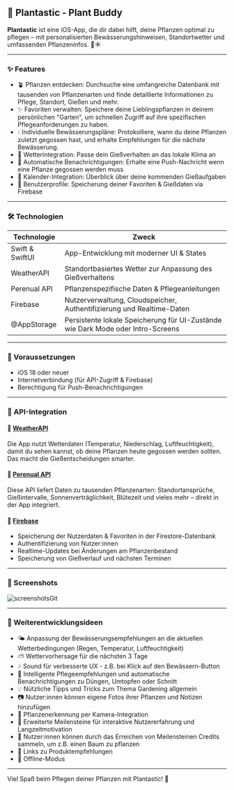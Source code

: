 ## 🌿 Plantastic - Plant Buddy

**Plantastic** ist eine iOS-App, die dir dabei hilft, deine Pflanzen optimal zu pflegen – mit personalisierten Bewässerungshinweisen, Standortwetter und umfassenden Pflanzeninfos. 🌱☀️

---

### ✨ Features

- 🪴 Pflanzen entdecken: Durchsuche eine umfangreiche Datenbank mit tausenden von Pflanzenarten und finde detaillierte Informationen zu Pflege, Standort, Gießen und mehr.
- ✨ Favoriten verwalten: Speichere deine Lieblingspflanzen in deinem persönlichen "Garten", um schnellen Zugriff auf ihre spezifischen Pflegeanforderungen zu haben.
- 💧 Individuelle Bewässerungspläne: Protokolliere, wann du deine Pflanzen zuletzt gegossen hast, und erhalte Empfehlungen für die nächste Bewässerung.
- 📍 Wetterintegration: Passe dein Gießverhalten an das lokale Klima an
- 🔔 Automatische Benachrichtigungen: Erhalte eine Push-Nachricht wenn eine Pflanze gegossen werden muss
- 📆 Kalender-Integration: Überblick über deine kommenden Gießaufgaben
- 🔐 Benutzerprofile: Speicherung deiner Favoriten & Gießdaten via Firebase

---

### 🛠 Technologien

| Technologie     | Zweck                                                                           |
|----------------|----------------------------------------------------------------------------------|
| Swift & SwiftUI | App-Entwicklung mit moderner UI & States                                        |
| WeatherAPI      | Standortbasiertes Wetter zur Anpassung des Gießverhaltens                       |
| Perenual API    | Pflanzenspezifische Daten & Pflegeanleitungen                                   |
| Firebase	      | Nutzerverwaltung, Cloudspeicher, Authentifizierung und Realtime-Daten           |
| @AppStorage	    | Persistente lokale Speicherung für UI-Zustände wie Dark Mode oder Intro-Screens |
---

### 📲 Voraussetzungen

- iOS 18 oder neuer
- Internetverbindung (für API-Zugriff & Firebase)
- Berechtigung für Push-Benachrichtigungen

---

### 🔗 API-Integration

#### 📍 [WeatherAPI](https://api.weatherapi.com/)
Die App nutzt Wetterdaten (Temperatur, Niederschlag, Luftfeuchtigkeit), damit du sehen kannst, ob deine Pflanzen heute gegossen werden sollten. Das macht die Gießentscheidungen smarter.

#### 🌱 [Perenual API](https://perenual.com/api/)
Diese API liefert Daten zu tausenden Pflanzenarten: Standortansprüche, Gießintervalle, Sonnenverträglichkeit, Blütezeit und vieles mehr – direkt in der App integriert.

#### 🔐 [Firebase](https://firebase.google.com/)
- Speicherung der Nutzerdaten & Favoriten in der Firestore-Datenbank
- Authentifizierung von Nutzer:innen
- Realtime-Updates bei Änderungen am Pflanzenbestand
- Speicherung von Gießverlauf und nächsten Terminen

---

### 📱 Screenshots

![screenshotsGit](https://github.com/user-attachments/assets/7d2e3e97-b4b6-48c2-b501-263470085c3c)

---

### 🔧 Weiterentwicklungsideen

- 🌤 Anpassung der Bewässerungsempfehlungen an die aktuellen Wetterbedingungen (Regen, Temperatur, Luftfeuchtigkeit)
- ⛅️ Wettervorhersage für die nächsten 3 Tage
- 🎶 Sound für verbesserte UX - z.B. bei Klick auf den Bewässern-Button
- 🎍 Intelligente Pflegeempfehlungen und automatische Benachrichtigungen zu Düngen, Umtopfen oder Schnitt
- 💡 Nützliche Tipps und Tricks zum Thema Gardening allgemein
- 📷 Nutzer:innen können eigene Fotos ihrer Pflanzen und Notizen hinzufügen
- 📸 Pflanzenerkennung per Kamera-Integration
- 🏁 Erweiterte Meilensteine für interaktive Nutzererfahrung und Langzeitmotivation
- 🎯 Nutzer:innen können durch das Erreichen von Meilensteinen Credits sammeln, um z.B. einen Baum zu pflanzen
- 🔗 Links zu Produktempfehlungen
- 🚫 Offline-Modus

---

Viel Spaß beim Pflegen deiner Pflanzen mit Plantastic! 💚
